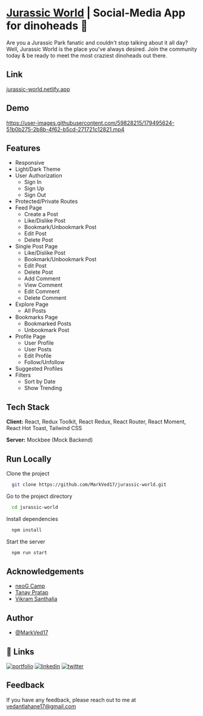 
# [Jurassic World](https://jurassic-world.netlify.app/) | Social-Media App for dinoheads 🦕
Are you a Jurassic Park fanatic and couldn't stop talking about it all day? Well, Jurassic World is the place you've always desired. Join the community today & be ready to meet the most craziest dinoheads out there. 

## Link

[jurassic-world.netlify.app](https://jurassic-world.netlify.app/)

## Demo

https://user-images.githubusercontent.com/59828215/179495624-51b0b275-2b8b-4f62-b5cd-271721c12821.mp4

## Features

- Responsive
- Light/Dark Theme
- User Authorization
    - Sign In
    - Sign Up
    - Sign Out
- Protected/Private Routes
- Feed Page
    - Create a Post
    - Like/Dislike Post
    - Bookmark/Unbookmark Post
    - Edit Post
    - Delete Post
- Single Post Page
    - Like/Dislike Post
    - Bookmark/Unbookmark Post
    - Edit Post
    - Delete Post
    - Add Comment
    - View Comment
    - Edit Comment
    - Delete Comment
- Explore Page
    - All Posts
- Bookmarks Page
    - Bookmarked Posts
    - Unbookmark Post
- Profile Page
    - User Profile
    - User Posts
    - Edit Profile
    - Follow/Unfollow
- Suggested Profiles
- Filters
    - Sort by Date
    - Show Trending

## Tech Stack

**Client:** React, Redux Toolkit, React Redux, React Router, React Moment, React Hot Toast, Tailwind CSS

**Server:** Mockbee (Mock Backend)


## Run Locally

Clone the project

```bash
  git clone https://github.com/MarkVed17/jurassic-world.git
```

Go to the project directory

```bash
  cd jurassic-world
```

Install dependencies

```bash
  npm install
```

Start the server

```bash
  npm run start
```

## Acknowledgements

 - [neoG Camp](https://neog.camp/)
 - [Tanay Pratap](https://twitter.com/tanaypratap)
 - [Vikram Santhalia](https://twitter.com/VikramSanthalia)


## Author

- [@MarkVed17](https://github.com/MarkVed17)


## 🔗 Links
[![portfolio](https://img.shields.io/badge/my_portfolio-000?style=for-the-badge&logo=ko-fi&logoColor=white)](https://vedantlahane.netlify.app/)
[![linkedin](https://img.shields.io/badge/linkedin-0A66C2?style=for-the-badge&logo=linkedin&logoColor=white)](https://www.linkedin.com/in/vedantlahane/)
[![twitter](https://img.shields.io/badge/twitter-1DA1F2?style=for-the-badge&logo=twitter&logoColor=white)](https://twitter.com/LahaneVedant)


## Feedback

If you have any feedback, please reach out to me at vedantlahane17@gmail.com


